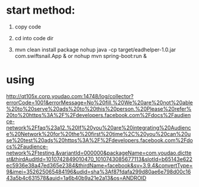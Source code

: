 # start method: #

1. copy code

2. cd into code dir

3. mvn clean install package
   nohup java -cp target/eadhelper-1.0.jar com.swiftsnail.App &
  or
   nohup mvn spring-boot:run &

# using #

http://qt105x.corp.youdao.com:14748/log/collector?errorCode=1001&errorMessage=No%20fill.%20We%20are%20not%20able%20to%20serve%20ads%20to%20this%20person.%20Please%20refer%20to%20https%3A%2F%2Fdevelopers.facebook.com%2Fdocs%2Faudience-network%2Ffaq%23a12.%20If%20you%20are%20integrating%20Audience%20Network%20for%20the%20first%20time%2C%20you%20can%20use%20test%20ads%20https%3A%2F%2Fdevelopers.facebook.com%2Fdocs%2Faudience-network%2Ftesting.&variantId=000000&packageName=com.youdao.dicttest&thirdAuditId=1010742849010470_1010743085677113&slotId=b65143e622ec5936e38a47ed365e2384&thirdName=facebook&sv=3.9.4&convertType=9&imei=352625065484196&udid=sha%3Af87fdafa299d80ae6e798d00c1643a5b4c631578&auid=1a6b40b9a21e2a13&os=ANDROID